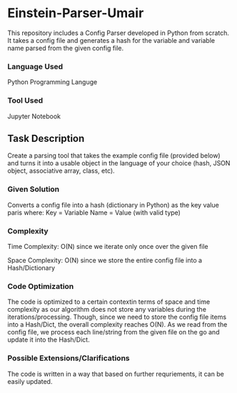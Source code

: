 # Einstein-Parser-Umair
This repository includes a Config Parser developed in Python from scratch. It takes a config file and generates a hash for the variable and variable name parsed from the given config file. 

### Language Used
Python Programming Languge 

### Tool Used
Jupyter Notebook 


## Task Description 
Create a parsing tool that takes the example config file (provided below) and turns it into a usable object in the language of your choice (hash, JSON object, associative array, class, etc). 


### Given Solution
Converts a config file into a hash (dictionary in Python) as the key value paris where:
Key = Variable 
Name = Value (with valid type) 

### Complexity
Time Complexity: O(N) since we iterate only once over the given file 

Space Complexity: O(N) since we store the entire config file into a Hash/Dictionary 

### Code Optimization 
The code is optimized to a certain contextin terms of space and time complexity as our algorithm does not store any variables 
during the iterations/processing. Though, since we need to store the config file items into a Hash/Dict, the overall complexity reaches O(N). 
As we read from the config file, we process each line/string from the given file on the go and update it into the Hash/Dict. 

### Possible Extensions/Clarifications
The code is written in a way that based on further requriements, it can be easily updated. 
